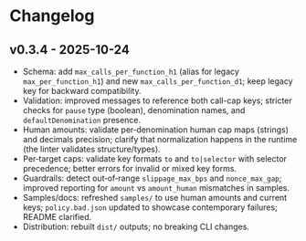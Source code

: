 # Changelog

## v0.3.4 - 2025-10-24
- Schema: add `max_calls_per_function_h1` (alias for legacy `max_per_function_h1`) and new `max_calls_per_function_d1`; keep legacy key for backward compatibility.
- Validation: improved messages to reference both call-cap keys; stricter checks for `pause` type (boolean), denomination names, and `defaultDenomination` presence.
- Human amounts: validate per‑denomination human cap maps (strings) and decimals precision; clarify that normalization happens in the runtime (the linter validates structure/types).
- Per‑target caps: validate key formats `to` and `to|selector` with selector precedence; better errors for invalid or mixed key forms.
- Guardrails: detect out‑of‑range `slippage_max_bps` and `nonce_max_gap`; improved reporting for `amount` vs `amount_human` mismatches in samples.
- Samples/docs: refreshed `samples/` to use human amounts and current keys; `policy.bad.json` updated to showcase contemporary failures; README clarified.
- Distribution: rebuilt `dist/` outputs; no breaking CLI changes.
